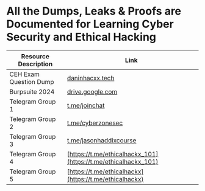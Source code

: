 # All the Dumps, Leaks & Proofs are Documented for Learning Cyber Security and Ethical Hacking

| Resource Description             | Link                                                                                 |
|----------------------------------|--------------------------------------------------------------------------------------|
| CEH Exam Question Dump           | [daninhacxx.tech](https://daninhacxx.tech/ceh.html)                                   |
| Burpsuite 2024                   | [drive.google.com](https://drive.google.com/file/d/1LAizQoKm1bvUYfTFxxMewa6tmVmGxwAx/view) |
| Telegram Group 1                 | [t.me/joinchat](https://t.me/joinchat/WvQZlNhxGF1mNjRk)                               |
| Telegram Group 2                 | [t.me/cyberzonesec](https://t.me/cyberzonesec)                                        |
| Telegram Group 3                 | [t.me/jasonhaddixcourse](https://t.me/jasonhaddixcourse)                              |
| Telegram Group 4                 | [https://t.me/ethicalhackx_101](https://t.me/ethicalhackx_101)                        |
| Telegram Group 5                 | [https://t.me/ethicalhackx](https://t.me/ethicalhackx)                        |

